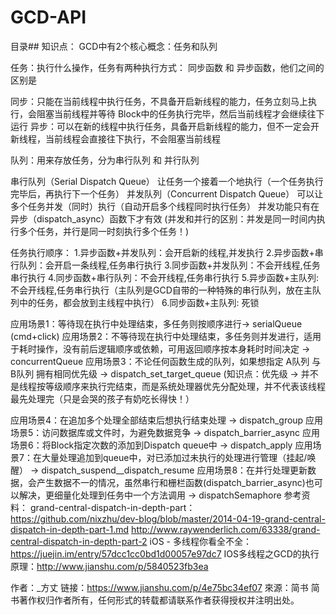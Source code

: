 # GCD-API
目录##
知识点：
GCD中有2个核心概念：任务和队列

任务：执行什么操作，任务有两种执行方式： 同步函数 和 异步函数，他们之间的区别是

同步：只能在当前线程中执行任务，不具备开启新线程的能力，任务立刻马上执行，会阻塞当前线程并等待 Block中的任务执行完毕，然后当前线程才会继续往下运行
异步：可以在新的线程中执行任务，具备开启新线程的能力，但不一定会开新线程，当前线程会直接往下执行，不会阻塞当前线程

队列：用来存放任务，分为串行队列 和 并行队列

串行队列（Serial Dispatch Queue）
让任务一个接着一个地执行（一个任务执行完毕后，再执行下一个任务）
并发队列（Concurrent Dispatch Queue）
可以让多个任务并发（同时）执行（自动开启多个线程同时执行任务）
并发功能只有在异步（dispatch_async）函数下才有效
(并发和并行的区别：并发是同一时间内执行多个任务，并行是同一时刻执行多个任务！)

任务执行顺序：
1.异步函数+并发队列：会开启新的线程,并发执行
2.异步函数+串行队列：会开启一条线程,任务串行执行
3.同步函数+并发队列：不会开线程,任务串行执行
4.同步函数+串行队列：不会开线程,任务串行执行
5.异步函数+主队列: 不会开线程,任务串行执行（主队列是GCD自带的一种特殊的串行队列，放在主队列中的任务，都会放到主线程中执行）
6.同步函数+主队列: 死锁

应用场景1：等待现在执行中处理结束，多任务则按顺序进行-> serialQueue (cmd+click)
应用场景2：不等待现在执行中处理结束，多任务则并发进行，适用于耗时操作，没有前后逻辑顺序或依赖，可用返回顺序按本身耗时时间决定 -> concurrentQueue
应用场景3：不论任何函数生成的队列，如果想指定 A队列 与 B队列 拥有相同优先级 -> dispatch_set_target_queue
(知识点：优先级 -> 并不是线程按等级顺序来执行完结束，而是系统处理器优先分配处理，并不代表该线程最先处理完（只是会哭的孩子有奶吃长得快！）

应用场景4：在追加多个处理全部结束后想执行结束处理 -> dispatch_group
应用场景5：访问数据库或文件时，为避免数据竞争 -> dispatch_barrier_async
应用场景6：将Block指定次数的添加到Dispatch queue中 -> dispatch_apply
应用场景7：在大量处理追加到queue中，对已添加过未执行的处理进行管理（挂起/唤醒） -> dispatch_suspend__dispatch_resume
应用场景8：在并行处理更新数据，会产生数据不一的情况，虽然串行和栅栏函数(dispatch_barrier_async)也可以解决，更细量化处理到任务中一个方法调用 -> dispatchSemaphore
参考资料：
grand-central-dispatch-in-depth-part：
https://github.com/nixzhu/dev-blog/blob/master/2014-04-19-grand-central-dispatch-in-depth-part-1.md
http://www.raywenderlich.com/63338/grand-central-dispatch-in-depth-part-2
iOS - 多线程你看全不全：https://juejin.im/entry/57dcc1cc0bd1d00057e97dc7
IOS多线程之GCD的执行原理：http://www.jianshu.com/p/5840523fb3ea

作者：_方丈
链接：https://www.jianshu.com/p/4e75bc34ef07
來源：简书
简书著作权归作者所有，任何形式的转载都请联系作者获得授权并注明出处。
